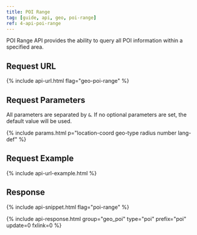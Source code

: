 ```yaml
---
title: POI Range
tag: [guide, api, geo, poi-range]
ref: 4-api-poi-range
---
```


POI Range API provides the ability to query all POI information within a specified area.

## Request URL

{% include api-url.html flag="geo-poi-range" %}

## Request Parameters

All parameters are separated by `&`. If no optional parameters are set, the default value will be used.

{% include params.html p="location-coord geo-type radius number lang-def" %}

## Request Example

{% include api-url-example.html %}

## Response

{% include api-snippet.html flag="poi-range" %}

{% include api-response.html group="geo_poi" type="poi" prefix="poi" update=0 fxlink=0 %}
